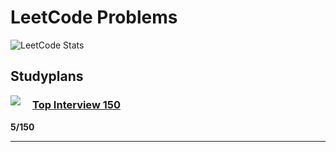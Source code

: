 # LeetCode Problems


![LeetCode Stats](https://leetcard.jacoblin.cool/lguelker?theme=dark&ext=activity)


## Studyplans



<img align="left" style="padding-right: 1rem" src="https://assets.leetcode.com/static_assets/others/Top_100_Liked-1.png">

### [Top Interview 150](https://leetcode.com/studyplan/top-interview-150/)

**5/150**

---


